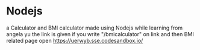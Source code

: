 # Nodejs
a Calculator and BMI calculator made using Nodejs while learning from angela yu
the link is given if you write "/bmicalculator" on link and then BMI related page open
https://uerwyb.sse.codesandbox.io/
